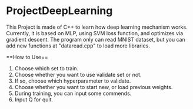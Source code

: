 # ProjectDeepLearning
This Project is made of C++
to learn how deep learning mechanism works.
Currently, it is based on MLP, using SVM loss function,
and optimizes via gradient descent.
The program only can read MNIST dataset,
but you can add new functions at "dataread.cpp"
to load more libraries.

==How to Use==

1. Choose which set to train.
2. Choose whether you want to use validate set or not.
3. If so, choose which hyperparameter to validate.
4. Choose whether you want to start new, or load previous weights.
5. During training, you can input some commends.
6. Input Q for quit.
